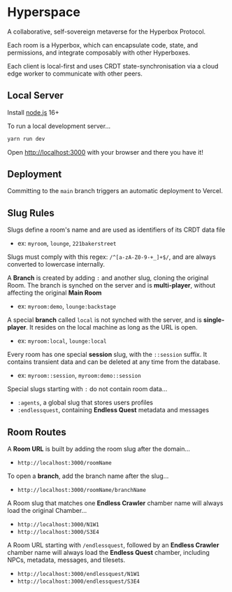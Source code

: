 
# Hyperspace

A collaborative, self-sovereign metaverse for the Hyperbox Protocol.

Each room is a Hyperbox, which can encapsulate code, state, and permissions, and integrate composably with other Hyperboxes.

Each client is local-first and uses CRDT state-synchronisation via a cloud edge worker to communicate with other peers.


## Local Server

Install [node.js](https://nodejs.org/en/download) 16+

To run a local development server...

```bash
yarn run dev
```

Open [http://localhost:3000](http://localhost:3000) with your browser and there you have it!


## Deployment

Committing to the `main` branch triggers an automatic deployment to Vercel.


## Slug Rules

Slugs define a room's name and are used as identifiers of its CRDT data file

* ex: `myroom`, `lounge`, `221bakerstreet`

Slugs must comply with this regex: `/^[a-zA-Z0-9-+_]+$/`, and are always converted to lowercase internally.

A **Branch** is created by adding `:` and another slug, cloning the original Room. The branch is synched on the server and is **multi-player**, without affecting the original **Main Room**

* ex: `myroom:demo`, `lounge:backstage`

A special **branch** called `local` is not synched with the server, and is **single-player**. It resides on the local machine as long as the URL is open.

* ex: `myroom:local`, `lounge:local`

Every room has one special **session** slug, with the `::session` suffix. It contains transient data and can be deleted at any time from the database.

* ex: `myroom::session`, `myroom:demo::session`

Special slugs starting with `:` do not contain room data...

* `:agents`, a global slug that stores users profiles 
* `:endlessquest`, containing **Endless Quest** metadata and messages


## Room Routes

A **Room URL** is built by adding the room slug after the domain...

* `http://localhost:3000/roomName`

To open a **branch**, add the branch name after the slug...

* `http://localhost:3000/roomName/branchName`

A Room slug that matches one **Endless Crawler** chamber name will always load the original Chamber...

* `http://localhost:3000/N1W1`
* `http://localhost:3000/S3E4`

A Room URL starting with `/endlessquest`, followed by an **Endless Crawler** chamber name will always load the **Endless Quest** chamber, including NPCs, metadata, messages, and tilesets.

* `http://localhost:3000/endlessquest/N1W1`
* `http://localhost:3000/endlessquest/S3E4`




